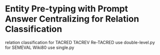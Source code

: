 # Entity Pre-typing with Prompt Answer Centralizing for Relation Classification

relation classification
for TACRED TACREV Re-TACRED use double-level.py
for SEMEVAL Wiki80 use single.py
